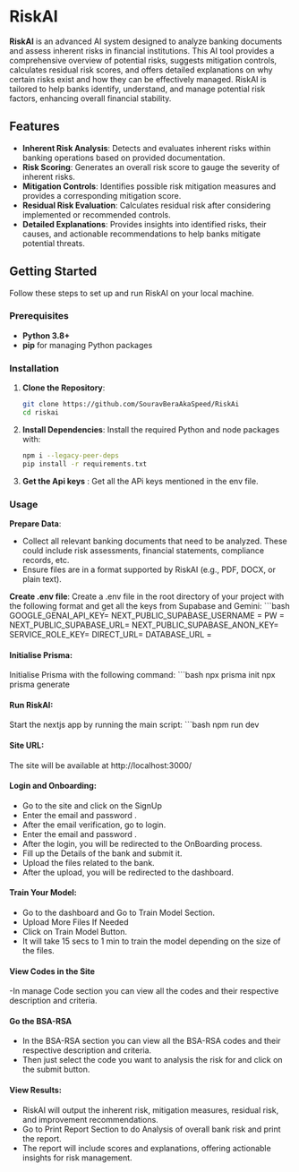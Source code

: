 # RiskAI

**RiskAI** is an advanced AI system designed to analyze banking documents and assess inherent risks in financial institutions. This AI tool provides a comprehensive overview of potential risks, suggests mitigation controls, calculates residual risk scores, and offers detailed explanations on why certain risks exist and how they can be effectively managed. RiskAI is tailored to help banks identify, understand, and manage potential risk factors, enhancing overall financial stability.

## Features

- **Inherent Risk Analysis**: Detects and evaluates inherent risks within banking operations based on provided documentation.
- **Risk Scoring**: Generates an overall risk score to gauge the severity of inherent risks.
- **Mitigation Controls**: Identifies possible risk mitigation measures and provides a corresponding mitigation score.
- **Residual Risk Evaluation**: Calculates residual risk after considering implemented or recommended controls.
- **Detailed Explanations**: Provides insights into identified risks, their causes, and actionable recommendations to help banks mitigate potential threats.

## Getting Started

Follow these steps to set up and run RiskAI on your local machine.

### Prerequisites

- **Python 3.8+**
- **pip** for managing Python packages

### Installation

1. **Clone the Repository**:
   ```bash
   git clone https://github.com/SouravBeraAkaSpeed/RiskAi
   cd riskai
2. **Install Dependencies**: Install the required Python and node packages with:
    ```bash
    npm i --legacy-peer-deps
    pip install -r requirements.txt

3. **Get the Api keys** : Get all the APi keys mentioned in the env file.


### Usage

**Prepare Data**:

- Collect all relevant banking documents that need to be analyzed. These could include risk assessments, financial statements, compliance records, etc.
- Ensure files are in a format supported by RiskAI (e.g., PDF, DOCX, or plain text).


**Create .env file**: Create a .env file in the root directory of your project with the following format and get all the keys from Supabase and Gemini:
    ```bash
    GOOGLE_GENAI_API_KEY=
    NEXT_PUBLIC_SUPABASE_USERNAME = 
    PW = 
    NEXT_PUBLIC_SUPABASE_URL=
    NEXT_PUBLIC_SUPABASE_ANON_KEY=
    SERVICE_ROLE_KEY=
    DIRECT_URL=
    DATABASE_URL =




####  Initialise Prisma:

Initialise Prisma with the following command:
    ```bash
   npx prisma init
   npx prisma generate

#### Run RiskAI:

Start the nextjs app by running the main script:
    ```bash
   npm run dev


#### Site URL:
The site will be available at http://localhost:3000/

#### Login and Onboarding:
- Go to the site and click on the SignUp
- Enter the email and password .
- After the email verification, go to login.
- Enter the email and password .
- After the login, you will be redirected to the OnBoarding process.
- Fill up the Details of the bank and submit it.
- Upload the files related to the bank.
- After the upload, you will be redirected to the dashboard.



#### Train Your Model:
- Go to the dashboard and Go to Train Model Section.
- Upload More Files If Needed
- Click on Train Model Button.
- It will take 15 secs to 1 min to train the model depending on the size of the files.



#### View Codes in the Site 
-In manage Code section you can view all the codes and their respective description and criteria.

#### Go the BSA-RSA
- In the BSA-RSA section you can view all the BSA-RSA codes and their respective description and criteria.
- Then just select the code you want to analysis the risk for and click on the submit button.


#### View Results:

- RiskAI will output the inherent risk, mitigation measures, residual risk, and improvement recommendations.  
- Go to Print Report Section to do Analysis of overall bank risk and print the report.
- The report will include scores and explanations, offering actionable insights for risk management.


